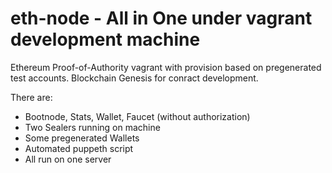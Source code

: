 # eth-node - All in One under vagrant development machine

Ethereum Proof-of-Authority vagrant with provision based on pregenerated test accounts. 
Blockchain Genesis for conract development.

There are:

- Bootnode, Stats, Wallet, Faucet (without authorization)
- Two Sealers running on machine
- Some pregenerated Wallets
- Automated puppeth script
- All run on one server
